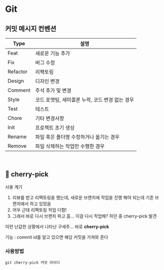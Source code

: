 # Git

## 커밋 메시지 컨벤션

| Type     | 설명                                            |
| -------- | ----------------------------------------------- |
| Feat     | 새로운 기능 추가                                |
| Fix      | 버그 수정                                       |
| Refactor | 리팩토링                                        |
| Design   | 디자인 변경                                     |
| Comment  | 주석 추가 및 변경                               |
| Style    | 코드 포맷팅, 세미콜론 누락, 코드 변경 없는 경우 |
| Test     | 테스트                                          |
| Chore    | 기타 변경사항                                   |
| Init     | 프로젝트 초기 생성                              |
| Rename   | 파일 혹은 폴더명 수정하거나 옮기는 경우         |
| Remove   | 파일 삭제하는 작업만 수행한 경우                |

<br>

## 🍒 cherry-pick

사용 계기

1. 리뷰를 받고 리팩토링을 했는데, 새로운 브랜치에 작업을 진행 해야 되는데 기존 브랜치에서 하고 있었음
2. 어우 근데 리팩토링 작업 다함!
3. 그래서 바로 다시 브랜치 파고 흠… 이걸 다시 작업해? 하던 중 cherry-pick 발견

이런 난감한 상황에서 나타난 구세주… 바로 **cherry-pick**

기능 : commit id를 알고 있으면 해당 커밋을 가져와 준다

### 사용방법

`git cherry-pick 커밋 아이디`
